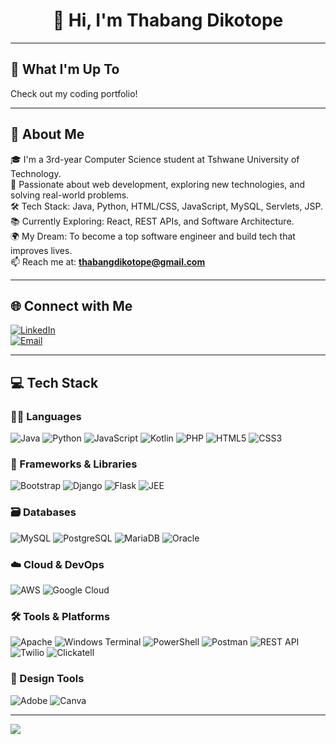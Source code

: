 <h1 align="center">👋 Hi, I'm Thabang Dikotope</h1>

---

## 🚀 What I'm Up To

Check out my coding portfolio!

---

## 💫 About Me

🎓 I'm a 3rd-year Computer Science student at Tshwane University of Technology.  
🚀 Passionate about web development, exploring new technologies, and solving real-world problems.  
🛠️ Tech Stack: Java, Python, HTML/CSS, JavaScript, MySQL, Servlets, JSP.  
📚 Currently Exploring: React, REST APIs, and Software Architecture.  
🌍 My Dream: To become a top software engineer and build tech that improves lives.  
📫 Reach me at: **thabangdikotope@gmail.com**

---

## 🌐 Connect with Me

[![LinkedIn](https://img.shields.io/badge/LinkedIn-%230077B5.svg?logo=linkedin&logoColor=white)](https://www.linkedin.com/in/thabang-dikotope-135437247)  
[![Email](https://img.shields.io/badge/Email-D14836?logo=gmail&logoColor=white)](mailto:thabangdikotope624@gmail.com)

---

## 💻 Tech Stack

### 🧑‍💻 Languages  
![Java](https://img.shields.io/badge/java-%23ED8B00.svg?style=flat&logo=openjdk&logoColor=white)
![Python](https://img.shields.io/badge/python-3670A0?style=flat&logo=python&logoColor=ffdd54)
![JavaScript](https://img.shields.io/badge/javascript-%23323330.svg?style=flat&logo=javascript&logoColor=%23F7DF1E)
![Kotlin](https://img.shields.io/badge/kotlin-%237F52FF.svg?style=flat&logo=kotlin&logoColor=white)
![PHP](https://img.shields.io/badge/php-%23777BB4.svg?style=flat&logo=php&logoColor=white)
![HTML5](https://img.shields.io/badge/html5-%23E34F26.svg?style=flat&logo=html5&logoColor=white)
![CSS3](https://img.shields.io/badge/css3-%231572B6.svg?style=flat&logo=css3&logoColor=white)

### 🧰 Frameworks & Libraries  
![Bootstrap](https://img.shields.io/badge/bootstrap-%238511FA.svg?style=flat&logo=bootstrap&logoColor=white)
![Django](https://img.shields.io/badge/django-%23092E20.svg?style=flat&logo=django&logoColor=white)
![Flask](https://img.shields.io/badge/flask-%23000.svg?style=flat&logo=flask&logoColor=white)
![JEE](https://img.shields.io/badge/Java%20EE-%23D42029.svg?style=flat&logo=java&logoColor=white)

### 🗃️ Databases  
![MySQL](https://img.shields.io/badge/mysql-4479A1.svg?style=flat&logo=mysql&logoColor=white)
![PostgreSQL](https://img.shields.io/badge/postgres-%23316192.svg?style=flat&logo=postgresql&logoColor=white)
![MariaDB](https://img.shields.io/badge/MariaDB-003545?style=flat&logo=mariadb&logoColor=white)
![Oracle](https://img.shields.io/badge/Oracle-F80000?style=flat&logo=oracle&logoColor=white)

### ☁️ Cloud & DevOps  
![AWS](https://img.shields.io/badge/AWS-%23FF9900.svg?style=flat&logo=amazon-aws&logoColor=white)
![Google Cloud](https://img.shields.io/badge/GoogleCloud-%234285F4.svg?style=flat&logo=google-cloud&logoColor=white)

### 🛠️ Tools & Platforms  
![Apache](https://img.shields.io/badge/apache-%23D42029.svg?style=flat&logo=apache&logoColor=white)
![Windows Terminal](https://img.shields.io/badge/Windows%20Terminal-%234D4D4D.svg?style=flat&logo=windows-terminal&logoColor=white)
![PowerShell](https://img.shields.io/badge/PowerShell-%235391FE.svg?style=flat&logo=powershell&logoColor=white)
![Postman](https://img.shields.io/badge/Postman-FF6C37?style=flat&logo=postman&logoColor=white)
![REST API](https://img.shields.io/badge/REST%20API-%23000000.svg?style=flat&logo=api&logoColor=white)
![Twilio](https://img.shields.io/badge/Twilio-F22F46?style=flat&logo=twilio&logoColor=white)
![Clickatell](https://img.shields.io/badge/Clickatell-009FDA?style=flat&logo=clickatell&logoColor=white)

### 🎨 Design Tools  
![Adobe](https://img.shields.io/badge/adobe-%23FF0000.svg?style=flat&logo=adobe&logoColor=white)
![Canva](https://img.shields.io/badge/Canva-%2300C4CC.svg?style=flat&logo=Canva&logoColor=white)

---

[![](https://visitcount.itsvg.in/api?id=Drey780822&icon=0&color=12)](https://visitcount.itsvg.in)

<!-- Proudly created with GPRM ( https://gprm.itsvg.in ) -->
